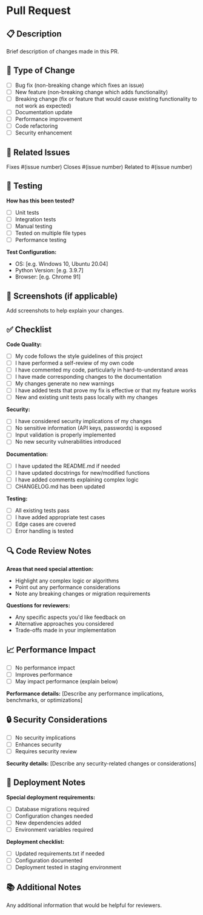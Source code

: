 # Pull Request

## 📋 Description

Brief description of changes made in this PR.

## 🔧 Type of Change

- [ ] Bug fix (non-breaking change which fixes an issue)
- [ ] New feature (non-breaking change which adds functionality)
- [ ] Breaking change (fix or feature that would cause existing functionality to not work as expected)
- [ ] Documentation update
- [ ] Performance improvement
- [ ] Code refactoring
- [ ] Security enhancement

## 🎯 Related Issues

Fixes #(issue number)
Closes #(issue number)
Related to #(issue number)

## 🧪 Testing

**How has this been tested?**

- [ ] Unit tests
- [ ] Integration tests
- [ ] Manual testing
- [ ] Tested on multiple file types
- [ ] Performance testing

**Test Configuration:**

- OS: [e.g. Windows 10, Ubuntu 20.04]
- Python Version: [e.g. 3.9.7]
- Browser: [e.g. Chrome 91]

## 📸 Screenshots (if applicable)

Add screenshots to help explain your changes.

## ✅ Checklist

**Code Quality:**

- [ ] My code follows the style guidelines of this project
- [ ] I have performed a self-review of my own code
- [ ] I have commented my code, particularly in hard-to-understand areas
- [ ] I have made corresponding changes to the documentation
- [ ] My changes generate no new warnings
- [ ] I have added tests that prove my fix is effective or that my feature works
- [ ] New and existing unit tests pass locally with my changes

**Security:**

- [ ] I have considered security implications of my changes
- [ ] No sensitive information (API keys, passwords) is exposed
- [ ] Input validation is properly implemented
- [ ] No new security vulnerabilities introduced

**Documentation:**

- [ ] I have updated the README.md if needed
- [ ] I have updated docstrings for new/modified functions
- [ ] I have added comments explaining complex logic
- [ ] CHANGELOG.md has been updated

**Testing:**

- [ ] All existing tests pass
- [ ] I have added appropriate test cases
- [ ] Edge cases are covered
- [ ] Error handling is tested

## 🔍 Code Review Notes

**Areas that need special attention:**

- Highlight any complex logic or algorithms
- Point out any performance considerations
- Note any breaking changes or migration requirements

**Questions for reviewers:**

- Any specific aspects you'd like feedback on
- Alternative approaches you considered
- Trade-offs made in your implementation

## 📈 Performance Impact

- [ ] No performance impact
- [ ] Improves performance
- [ ] May impact performance (explain below)

**Performance details:**
[Describe any performance implications, benchmarks, or optimizations]

## 🔒 Security Considerations

- [ ] No security implications
- [ ] Enhances security
- [ ] Requires security review

**Security details:**
[Describe any security-related changes or considerations]

## 🚀 Deployment Notes

**Special deployment requirements:**

- [ ] Database migrations required
- [ ] Configuration changes needed
- [ ] New dependencies added
- [ ] Environment variables required

**Deployment checklist:**

- [ ] Updated requirements.txt if needed
- [ ] Configuration documented
- [ ] Deployment tested in staging environment

## 📚 Additional Notes

Any additional information that would be helpful for reviewers.
